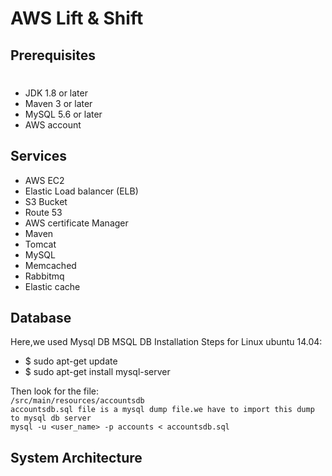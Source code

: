 # AWS Lift & Shift

## Prerequisites
#
- JDK 1.8 or later
- Maven 3 or later
- MySQL 5.6 or later
- AWS account

## Services
- AWS EC2
- Elastic Load balancer (ELB)
- S3 Bucket  
- Route 53
- AWS certificate Manager
- Maven
- Tomcat
- MySQL
- Memcached
- Rabbitmq
- Elastic cache

## Database
Here,we used Mysql DB 
MSQL DB Installation Steps for Linux ubuntu 14.04:
- $ sudo apt-get update
- $ sudo apt-get install mysql-server

Then look for the file:<br>
`/src/main/resources/accountsdb`  
`accountsdb.sql file is a mysql dump file.we have to import this dump to mysql db server`  
`mysql -u <user_name> -p accounts < accountsdb.sql`

## System Architecture
[](./aws_lift_%26_shift.drawio.svg)

